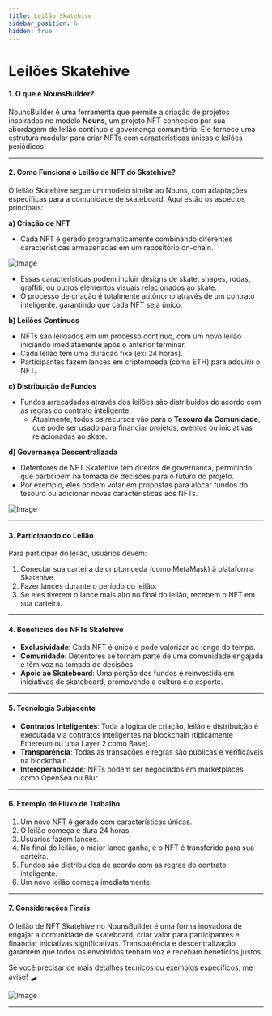 ```yaml
---
title: Leilão Skatehive
sidebar_position: 6
hidden: true
---
```


# Leilões Skatehive

#### **1. O que é NounsBuilder?**

NounsBuilder é uma ferramenta que permite a criação de projetos inspirados no modelo **Nouns**, um projeto NFT conhecido por sua abordagem de leilão contínuo e governança comunitária. Ele fornece uma estrutura modular para criar NFTs com características únicas e leilões periódicos.

---

#### **2. Como Funciona o Leilão de NFT do Skatehive?**

O leilão Skatehive segue um modelo similar ao Nouns, com adaptações específicas para a comunidade de skateboard. Aqui estão os aspectos principais:

**a) Criação de NFT**

- Cada NFT é gerado programaticamente combinando diferentes características armazenadas em um repositório on-chain.

![Image](https://ipfs.skatehive.app/ipfs/QmXxhcDdcMewU7MBACAv3WHhaWGGFjrrngt5gaLs3Ff8jt)

- Essas características podem incluir designs de skate, shapes, rodas, graffiti, ou outros elementos visuais relacionados ao skate.
- O processo de criação é totalmente autônomo através de um contrato inteligente, garantindo que cada NFT seja único.

**b) Leilões Contínuos**

- NFTs são leiloados em um processo contínuo, com um novo leilão iniciando imediatamente após o anterior terminar.
- Cada leilão tem uma duração fixa (ex: 24 horas).
- Participantes fazem lances em criptomoeda (como ETH) para adquirir o NFT.

**c) Distribuição de Fundos**

- Fundos arrecadados através dos leilões são distribuídos de acordo com as regras do contrato inteligente:
  - Atualmente, todos os recursos vão para o **Tesouro da Comunidade**, que pode ser usado para financiar projetos, eventos ou iniciativas relacionadas ao skate.

**d) Governança Descentralizada**

- Detentores de NFT Skatehive têm direitos de governança, permitindo que participem na tomada de decisões para o futuro do projeto.
- Por exemplo, eles podem votar em propostas para alocar fundos do tesouro ou adicionar novas características aos NFTs.

![Image](https://ipfs.skatehive.app/ipfs/Qme3d63w91sR6uMGCbJSdjQU3sKhNJ9gYj9fwP1WUAZGto)

---

#### **3. Participando do Leilão**

Para participar do leilão, usuários devem:

1. Conectar sua carteira de criptomoeda (como MetaMask) à plataforma Skatehive.
2. Fazer lances durante o período do leilão.
3. Se eles tiverem o lance mais alto no final do leilão, recebem o NFT em sua carteira.

---

#### **4. Benefícios dos NFTs Skatehive**

- **Exclusividade**: Cada NFT é único e pode valorizar ao longo do tempo.
- **Comunidade**: Detentores se tornam parte de uma comunidade engajada e têm voz na tomada de decisões.
- **Apoio ao Skateboard**: Uma porção dos fundos é reinvestida em iniciativas de skateboard, promovendo a cultura e o esporte.

---

#### **5. Tecnologia Subjacente**

- **Contratos Inteligentes**: Toda a lógica de criação, leilão e distribuição é executada via contratos inteligentes na blockchain (tipicamente Ethereum ou uma Layer 2 como Base).
- **Transparência**: Todas as transações e regras são públicas e verificáveis na blockchain.
- **Interoperabilidade**: NFTs podem ser negociados em marketplaces como OpenSea ou Blur.

---

#### **6. Exemplo de Fluxo de Trabalho**

1. Um novo NFT é gerado com características únicas.
2. O leilão começa e dura 24 horas.
3. Usuários fazem lances.
4. No final do leilão, o maior lance ganha, e o NFT é transferido para sua carteira.
5. Fundos são distribuídos de acordo com as regras do contrato inteligente.
6. Um novo leilão começa imediatamente.

---

#### **7. Considerações Finais**

O leilão de NFT Skatehive no NounsBuilder é uma forma inovadora de engajar a comunidade de skateboard, criar valor para participantes e financiar iniciativas significativas. Transparência e descentralização garantem que todos os envolvidos tenham voz e recebam benefícios justos.

Se você precisar de mais detalhes técnicos ou exemplos específicos, me avise! 🛹

![Image](https://ipfs.skatehive.app/ipfs/Qme3d63w91sR6uMGCbJSdjQU3sKhNJ9gYj9fwP1WUAZGto)

---
